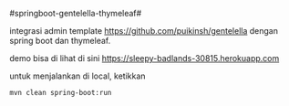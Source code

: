 #springboot-gentelella-thymeleaf#

integrasi admin template https://github.com/puikinsh/gentelella dengan spring boot dan thymeleaf.

demo bisa di lihat di sini https://sleepy-badlands-30815.herokuapp.com


untuk menjalankan di local, ketikkan

    mvn clean spring-boot:run